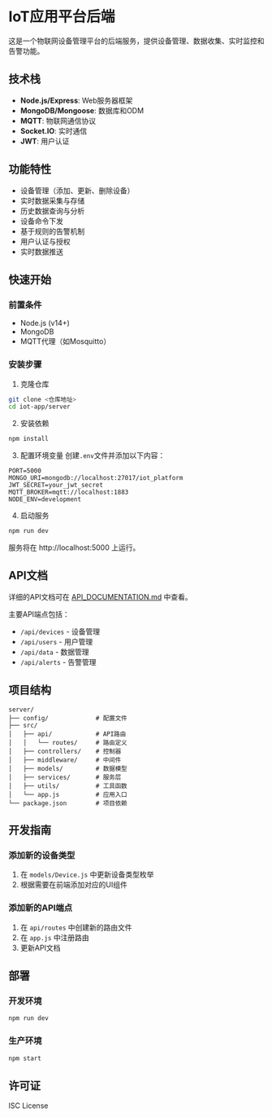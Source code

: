 # IoT应用平台后端

这是一个物联网设备管理平台的后端服务，提供设备管理、数据收集、实时监控和告警功能。

## 技术栈

- **Node.js/Express**: Web服务器框架
- **MongoDB/Mongoose**: 数据库和ODM
- **MQTT**: 物联网通信协议
- **Socket.IO**: 实时通信
- **JWT**: 用户认证

## 功能特性

- 设备管理（添加、更新、删除设备）
- 实时数据采集与存储
- 历史数据查询与分析
- 设备命令下发
- 基于规则的告警机制
- 用户认证与授权
- 实时数据推送

## 快速开始

### 前置条件

- Node.js (v14+)
- MongoDB
- MQTT代理（如Mosquitto）

### 安装步骤

1. 克隆仓库
```bash
git clone <仓库地址>
cd iot-app/server
```

2. 安装依赖
```bash
npm install
```

3. 配置环境变量
创建`.env`文件并添加以下内容：
```
PORT=5000
MONGO_URI=mongodb://localhost:27017/iot_platform
JWT_SECRET=your_jwt_secret
MQTT_BROKER=mqtt://localhost:1883
NODE_ENV=development
```

4. 启动服务
```bash
npm run dev
```

服务将在 http://localhost:5000 上运行。

## API文档

详细的API文档可在 [API_DOCUMENTATION.md](./API_DOCUMENTATION.md) 中查看。

主要API端点包括：

- `/api/devices` - 设备管理
- `/api/users` - 用户管理
- `/api/data` - 数据管理
- `/api/alerts` - 告警管理

## 项目结构

```
server/
├── config/             # 配置文件
├── src/
│   ├── api/            # API路由
│   │   └── routes/     # 路由定义
│   ├── controllers/    # 控制器
│   ├── middleware/     # 中间件
│   ├── models/         # 数据模型
│   ├── services/       # 服务层
│   ├── utils/          # 工具函数
│   └── app.js          # 应用入口
└── package.json        # 项目依赖
```

## 开发指南

### 添加新的设备类型

1. 在 `models/Device.js` 中更新设备类型枚举
2. 根据需要在前端添加对应的UI组件

### 添加新的API端点

1. 在 `api/routes` 中创建新的路由文件
2. 在 `app.js` 中注册路由
3. 更新API文档

## 部署

### 开发环境
```bash
npm run dev
```

### 生产环境
```bash
npm start
```

## 许可证

ISC License 